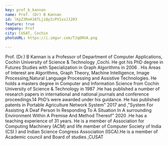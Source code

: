 ```yaml
---
key: prof_b_kannan
name: Prof. (Dr) B Kannan
id: lKpZ3RoHJATLjiQyIcPV1xsJJ203
feature: true
company: Prof
city: CUSAT, Cochin
photoURL: https://i.imgur.com/TJqORVA.png

---
```

Prof. (Dr.) B Kannan is a Professor of Department of Computer Applications, Cochin University of 
Science & Technology ,Cochi. He got his PhD degree in Futures Studies with Specialization in 
Graph Algorithms in 2006 . His Areas of Interest are Algorithms, Graph Theory, Machine 
Intelligence, Image Processing,Natural Language Processing and Assistive Technologies. He 
holds a masters degree in Computer and Information Science from Cochin University of Science 
& Technology in 1987 .He has published a number of research papers in international and 
national journals and conference proceedings.14 PhD’s were awarded under his guidance. He 
has published patents in Portable Agriculture Network System" 2017 and ,"System For 
Assisting A Deaf Person In Responding To A Situation In A surrounding Environment Within A 
Premise And Method Thereof" 2020 .He has a teaching experience of 31 years. He is a member 
of Association for Computing Machinery (ACM) and life member of Computer Society of India
(CSI ) and Indian Science Congress Association (ISCA).He is a member of Academic council 
and Board of studies ,CUSAT
